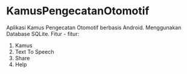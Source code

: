 # KamusPengecatanOtomotif

Aplikasi Kamus Pengecatan Otomotif berbasis Android. Menggunakan Database SQLite.
Fitur - fitur:
1. Kamus
2. Text To Speech
3. Share
4. Help
